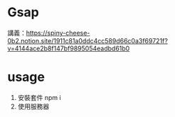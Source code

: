 # Gsap

講義：https://spiny-cheese-0b2.notion.site/1911c81a0ddc4cc589d66c0a3f69721f?v=4144ace2b8f147bf9895054eadbd61b0


# usage

1. 安裝套件 npm i
2. 使用服務器
  